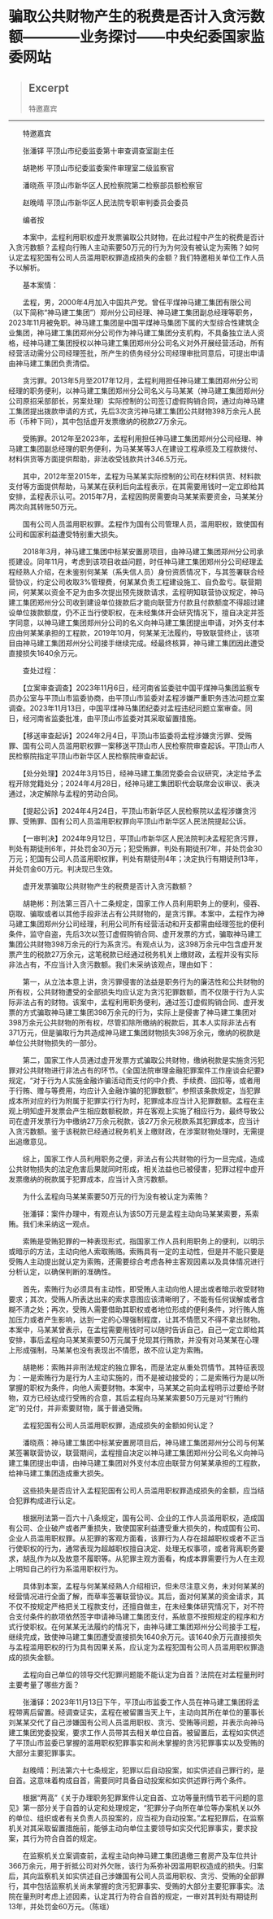 
# 骗取公共财物产生的税费是否计入贪污数额————业务探讨——中央纪委国家监委网站

> ## Excerpt
> 特邀嘉宾

---
　　特邀嘉宾

　　张潘铎 平顶山市纪委监委第十审查调查室副主任

　　胡艳彬 平顶山市纪委监委案件审理室二级监察官

　　潘晓燕 平顶山市新华区人民检察院第二检察部员额检察官

　　赵晚晴 平顶山市新华区人民法院专职审判委员会委员

　　编者按

　　本案中，孟程利用职权虚开发票骗取公共财物，在此过程中产生的税费是否计入贪污数额？孟程向行贿人主动索要50万元的行为为何没有被认定为索贿？如何认定孟程犯国有公司人员滥用职权罪造成损失的金额？我们特邀相关单位工作人员予以解析。

　　基本案情：

　　孟程，男，2000年4月加入中国共产党。曾任平煤神马建工集团有限公司（以下简称“神马建工集团”）郑州分公司经理、神马建工集团副总经理等职务，2023年11月被免职。神马建工集团是中国平煤神马集团下属的大型综合性建筑企业集团，神马建工集团郑州分公司作为神马建工集团分支机构，不具备独立法人资格，经神马建工集团授权以神马建工集团郑州分公司名义对外开展经营活动，所有经营活动需分公司经理签批，所产生的债务经分公司经理审批同意后，可提出申请由神马建工集团负责清偿。

　　贪污罪。2013年5月至2017年12月，孟程利用担任神马建工集团郑州分公司经理的职务便利，以神马建工集团郑州分公司名义与马某某（神马建工集团郑州分公司原招采部部长，另案处理）实际控制的公司签订虚假购销合同，通过向神马建工集团提出拨款申请的方式，先后3次贪污神马建工集团公共财物398万余元人民币（币种下同），其中包括虚开发票缴纳的税款27万余元。

　　受贿罪。2012年至2023年，孟程利用担任神马建工集团郑州分公司经理、神马建工集团副总经理的职务便利，为马某某等3人在建设工程承揽及工程款拨付、材料供货等方面提供帮助，非法收受钱款共计346.5万元。

　　其中，2012年至2015年，孟程为马某某实际控制的公司在材料供货、材料款支付等方面提供帮助，马某某在获利后向孟程表示，在其需要用钱时一定立即给其安排，孟程表示认可。2015年7月，孟程因购房需要向马某某索要资金，马某某分两次向其转账50万元。

　　国有公司人员滥用职权罪。孟程作为国有公司管理人员，滥用职权，致使国有公司和国家利益遭受特别重大损失。

　　2018年3月，神马建工集团中标某安置房项目，由神马建工集团郑州分公司承揽建设。同年11月，考虑到该项目收益问题，时任神马建工集团郑州分公司经理孟程经熟人介绍，在未鉴别何某某（系失信人员）身份资质情况下，与其签署联合经营协议，约定公司收取3%管理费，何某某负责工程建设施工、自负盈亏。联营期间，何某某以资金不足为由多次提出预先拨款请求，孟程明知联营协议规定，神马建工集团郑州分公司收到建设单位拨款后才能向联营方付款且付款额度不得超过建设单位拨款额度，仍不正当行使职权，在未经集体开会研究情况下，擅自决定并签字同意，以神马建工集团郑州分公司的名义向神马建工集团提出申请，对外支付本应由何某某承担的工程款，2019年10月，何某某无法履约，导致联营终止，该项目由神马建工集团郑州分公司接手继续完成。经最终核算，神马建工集团因此遭受直接损失1640余万元。

　　查处过程：

　　【立案审查调查】2023年11月6日，经河南省监委驻中国平煤神马集团监察专员办公室与平顶山市监委协商，由平顶山市监委对孟程涉嫌严重职务违法问题立案调查。2023年11月13日，中国平煤神马集团纪委对孟程违纪问题立案审查。同日，经河南省监委批准，由平顶山市监委对其采取留置措施。

　　【移送审查起诉】2024年2月4日，平顶山市监委将孟程涉嫌贪污罪、受贿罪、国有公司人员滥用职权罪一案移送平顶山市人民检察院审查起诉。平顶山市人民检察院指定平顶山市新华区人民检察院审查起诉。

　　【处分处理】2024年3月15日，经神马建工集团党委会会议研究，决定给予孟程开除党籍处分；2024年4月28日，经神马建工集团职代会联席会议审议、表决通过，决定解除与孟程的劳动合同。

　　【提起公诉】2024年4月24日，平顶山市新华区人民检察院以孟程涉嫌贪污罪、受贿罪、国有公司人员滥用职权罪向平顶山市新华区人民法院提起公诉。

　　【一审判决】2024年9月12日，平顶山市新华区人民法院判决孟程犯贪污罪，判处有期徒刑6年，并处罚金30万元；犯受贿罪，判处有期徒刑7年，并处罚金30万元；犯国有公司人员滥用职权罪，判处有期徒刑4年；决定执行有期徒刑13年，并处罚金60万元。判决现已生效。

　　虚开发票骗取公共财物产生的税费是否计入贪污数额？

　　胡艳彬：刑法第三百八十二条规定，国家工作人员利用职务上的便利，侵吞、窃取、骗取或者以其他手段非法占有公共财物的，是贪污罪。本案中，孟程作为神马建工集团郑州分公司经理，利用公司所有经营活动和开支都需由经理签批的便利条件，监守自盗，先后3次以签订虚假购销合同、虚开发票的方式，骗取神马建工集团公共财物398万余元的行为系贪污。有观点认为，这398万余元中包含虚开发票产生的税款27万余元，这笔税款已经通过税务机关上缴财政，孟程并没有实际非法占有，不应当计入贪污数额。我们未采纳该观点，理由如下：

　　第一，从立法本意上讲，贪污罪侵害的法益是职务行为的廉洁性和公共财物的所有权，公共财物遭受的全部损失均应认定为贪污犯罪数额，而不仅限于行为人实际非法占有的财物。该案中，孟程利用职务便利，通过签订虚假购销合同、虚开发票的方式骗取神马建工集团398万余元的行为，实际上是侵害了神马建工集团对398万余元公共财物的所有权，尽管扣除所缴纳的税款后，其本人实际非法占有371万元，但是骗取行为共造成神马建工集团财物损失398万余元，缴纳的税款是单位公共财物损失的一部分。

　　第二，国家工作人员通过虚开发票方式骗取公共财物，缴纳税款是实施贪污犯罪对公共财物进行非法占有的环节。《全国法院审理金融犯罪案件工作座谈会纪要》规定，“对于行为人实施金融诈骗活动而支付的中介费、手续费、回扣等，或者用于行贿、赠与等费用，均应计入金融诈骗的犯罪数额”。参照该条款规定，当犯罪成本所对应的行为附属于犯罪实行行为时，犯罪成本应当计入犯罪数额。孟程在主观上明知虚开发票会产生相应数额税款，并在客观上实施了相应行为，最终导致公司在虚开发票行为中缴纳27万余元税款，该27万余元税款系其犯罪成本，应当计入贪污数额。鉴于该税款已经通过税务机关上缴财政，在涉案财物处理时，无需提出追缴意见。

　　综上，国家工作人员利用职务之便，非法占有公共财物的行为一旦完成，造成公共财物损失的法定危害后果就同时形成，相关法益也已被侵害，犯罪过程中虚开发票缴纳的税款属于犯罪成本，应当计入贪污数额。

　　为什么孟程向马某某索要50万元的行为没有被认定为索贿？

　　张潘铎：案件办理中，有观点认为该50万元是孟程主动向马某某索要，系索贿。我们未采纳这一观点。

　　索贿是受贿犯罪的一种表现形式，指国家工作人员利用职务上的便利，以明示或暗示的方法，主动向他人索取贿赂。索贿具有一定的主动性，但是并不能只要是受贿人主动提出就认定为索贿，还需要综合考虑各种主客观因素以及具体情况进行分析认定，以确保判断的准确性。

　　首先，索贿行为必须具有主动性，即受贿人主动向他人提出或者暗示收受财物要求；其次，受贿人所表达出来的索求意图应该清晰明了，不能有任何误解或者含糊不清之处；再次，受贿人需要借助其职权或者地位形成的便利条件，对行贿人施加压力或者产生影响，达到一定的心理强制程度，让其不情愿又不得不拿出财物。本案中，马某某曾表示，在孟程需要用钱时可以随时告诉自己，自己一定立即给其安排，事后孟程向马某某索要50万元属于兑现其行贿款，并没有对马某某在心理上形成强制，马某某也没有表现出不情愿，故不应认定为索贿。

　　胡艳彬：索贿并非刑法规定的独立罪名，而是法定从重处罚情节。其特征表现为：一是索贿行为是行为人主动实施的，而不是被动接受的；二是索贿行为是以所掌握的职权为条件，向他人索要财物。本案中，马某某之前向孟程明示过要给予财物，双方已经达成行受贿的合意，其后孟程向马某某索要50万元是对“行贿约定”的兑付，并非索要财物，属于普通受贿。

　　孟程犯国有公司人员滥用职权罪，造成损失的金额如何认定？

　　潘晓燕：神马建工集团中标某安置房项目后，神马建工集团郑州分公司与何某某签署联营协议，联营期间，孟程擅自决定以神马建工集团郑州分公司名义向神马建工集团提出申请，由神马建工集团对外支付本应由联营方何某某承担的工程款，给神马建工集团造成重大损失。

　　这些损失是否应计入孟程犯国有公司人员滥用职权罪造成损失的金额，应当结合犯罪构成进行认定。

　　根据刑法第一百六十八条规定，国有公司、企业的工作人员滥用职权，造成国有公司、企业破产或者严重损失，致使国家利益遭受重大损失的，构成国有公司、企业人员滥用职权罪。从犯罪的客观方面看，该罪行为人存在超越职权或者不正当行使职权的行为，通常表现为超越职权擅自决定、处理无权事项，或者背离职务要求，胡乱作为以及故意不履职等。从犯罪主观方面看，构成本罪需要行为人在主观上明知自己的行为系滥用职权行为。

　　具体到本案，孟程与何某某经熟人介绍相识，但未尽注意义务，未对何某某的经营情况进行全面了解，而草率签署联营协议。其后，面对何某某的资金请求，其不仅不按规定严格把关工程款支付，还擅自做主，在未经集体研究情况下，对不符合支付条件的款项依然签字申请神马建工集团支付，系故意不按照规定的程序和方式行使职权。在何某某无法履约的情况下，由神马建工集团郑州分公司接手工程，继续完成，致使神马建工集团遭受直接损失1640余万元。该1640余万元直接损失与孟程滥用职权的行为具有因果关系，应认定为孟程犯国有公司人员滥用职权罪造成的损失金额。

　　孟程向自己单位的领导交代犯罪问题能不能认定为自首？法院在对孟程量刑时主要考量了哪些方面？

　　张潘铎：2023年11月13日下午，平顶山市监委工作人员在神马建工集团将孟程带离后留置。经调查证实，孟程在被留置当天上午，主动向其所在单位的董事长刘某某交代了自己涉嫌国有公司人员滥用职权、贪污、受贿等问题，并表示向神马建工集团党委投案，要求工作人员带其去相关单位自首。被留置后，孟程如实供述了平顶山市监委已掌握的滥用职权犯罪事实和尚未掌握的贪污犯罪事实以及受贿的大部分主要犯罪事实。

　　赵晚晴：刑法第六十七条规定，犯罪以后自动投案，如实供述自己罪行的，是自首。这意味着构成自首，需要同时具备自动投案和如实供述罪行两个条件。

　　根据“两高”《关于办理职务犯罪案件认定自首、立功等量刑情节若干问题的意见》第一部分关于自首的认定和处理规定，“犯罪分子向所在单位等办案机关以外的单位、组织或者有关负责人员投案的，应当视为自动投案。”孟程犯罪后，在监察机关对其采取留置措施前，能够主动向单位主要领导如实交代犯罪事实，要求投案，其行为符合自首的规定。

　　在监察机关立案调查前，孟程主动向神马建工集团退缴三套房产及车位共计366万余元，用于折抵公司对外欠账，该行为系弥补因滥用职权造成的损失。归案后，其向监察机关如实供述自己涉嫌国有公司人员滥用职权、贪污、受贿的全部罪行，其中包括监察机关尚未掌握的贪污犯罪事实、受贿的大部分主要犯罪事实。法院在量刑时考虑上述因素，认定其行为符合自首的规定，一审对其判处有期徒刑13年，并处罚金60万元。（陈瑶）
